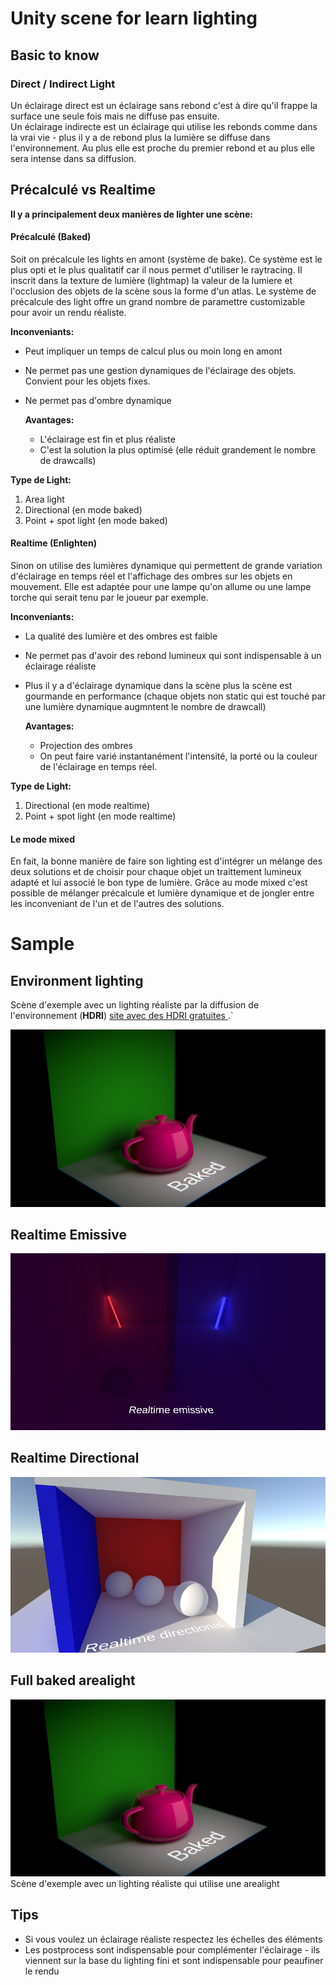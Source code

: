 # Unity scene for learn lighting
## Basic to know

### Direct / Indirect Light
Un éclairage direct est un éclairage sans rebond c'est à dire qu'il frappe la surface une seule fois mais ne diffuse pas ensuite.  
Un éclairage indirecte est un éclairage qui utilise les rebonds comme dans la vrai vie - plus il y a de rebond plus la lumière se diffuse dans l'environnement. Au plus elle est proche du premier rebond et au plus elle sera intense dans sa diffusion.

## Précalculé vs Realtime
**Il y a principalement deux manières de lighter une scène:**  
#### Précalculé (Baked)
Soit on précalcule les lights en amont (système de bake). Ce système est le plus opti et le plus qualitatif car il nous permet d'utiliser le raytracing. Il inscrit dans la texture de lumière (lightmap) la valeur de la lumiere et l'occlusion des objets de la scène sous la forme d'un atlas. Le système de précalcule des light offre un grand nombre de paramettre customizable pour avoir un rendu réaliste.  
  
**Inconveniants:**   
- Peut impliquer un temps de calcul plus ou moin long en amont
- Ne permet pas une gestion dynamiques de l'éclairage des objets. Convient pour les objets fixes.
- Ne permet pas d'ombre dynamique
  
  **Avantages:**   
  - L'éclairage est fin et plus réaliste
  - C'est la solution la plus optimisé (elle réduit grandement le nombre de drawcalls)
  
 **Type de Light:**  
1. Area light
2. Directional (en mode baked)
3. Point + spot light (en mode baked)
  
#### Realtime (Enlighten)
Sinon on utilise des lumières dynamique qui permettent de grande variation d'éclairage en temps réel et l'affichage des ombres sur les objets en mouvement. Elle est adaptée pour une lampe qu'on allume ou une lampe torche qui serait tenu par le joueur par exemple.

**Inconveniants:**  
- La qualité des lumière et des ombres est faible
- Ne permet pas d'avoir des rebond lumineux qui sont indispensable à un éclairage réaliste
- Plus il y a d'éclairage dynamique dans la scène plus la scène est gourmande en performance (chaque objets non static qui est touché par une lumière dynamique augmntent le nombre de drawcall)
  
  **Avantages:**  
  - Projection des ombres
  - On peut faire varié instantanément l'intensité, la porté ou la couleur de l'éclairage en temps réel.
  
 **Type de Light:**  
 1. Directional (en mode realtime)
 2. Point + spot light (en mode realtime)
  
#### Le mode mixed
En fait, la bonne manière de faire son lighting est d'intégrer un mélange des deux solutions et de choisir pour chaque objet un traittement lumineux adapté et lui associé le bon type de lumière.
  Grâce au mode mixed c'est possible de mélanger précalcule et lumière dynamique et de jongler entre les inconveniant de l'un et de l'autres des solutions.

# Sample
## Environment lighting

Scène d'exemple avec un lighting réaliste par la diffusion de l'environnement (**HDRI**) [site avec des HDRI gratuites ](https://polyhaven.com/hdris).`

![SampleScene to explain realtime emissive pipeline](images/BakedArealLight.PNG)

## Realtime Emissive

![SampleScene to explain realtime emissive pipeline](images/RealtimeEmissive.PNG)

## Realtime Directional

![SampleScene to explain realtime directional light pipeline](images/DirectionalRealtime.PNG)
  
## Full baked arealight

![SampleScene to explain full baked realitic light](images/BakedArealLight.PNG)
Scène d'exemple avec un lighting réaliste qui utilise une arealight
## Tips

- Si vous voulez un éclairage réaliste respectez les échelles des éléments
- Les postprocess sont indispensable pour complémenter l'éclairage - ils viennent sur la base du lighting fini et sont indispensable pour peaufiner le rendu
